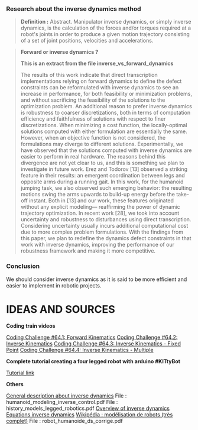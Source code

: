 ### Research about the inverse dynamics method

> **Definition :**
> Abstract. Manipulator inverse dynamics, or simply inverse dynamics, is the calculation of the forces and/or torques
> required at a robot's joints in order to produce a given motion trajectory consisting of a set of joint positions,
> velocities and accelerations.

> **Forward or inverse dynamics ?**
> 
> **This is an extract from the file inverse_vs_forward_dynamics**
> 
> The results of this work indicate that direct transcription
> implementations relying on forward dynamics to define the
> defect constraints can be reformulated with inverse dynamics
> to see an increase in performance, for both feasibility or minimization problems, and without sacrificing the feasibility
> of the solutions to the optimization problem. An additional
> reason to prefer inverse dynamics is robustness to coarser
> discretizations, both in terms of computation efficiency and
> faithfulness of solutions with respect to finer discretizations.
> When minimizing a cost function, the locally-optimal solutions computed with either formulation are essentially the
> same. However, when an objective function is not considered,
> the formulations may diverge to different solutions. Experimentally, we have observed that the solutions computed with
> inverse dynamics are easier to perform in real hardware. The
> reasons behind this divergence are not yet clear to us, and
> this is something we plan to investigate in future work.
> Erez and Todorov [13] observed a striking feature in their
> results: an emergent coordination between legs and opposite
> arms during a running gait. In this work, for the humanoid
> jumping task, we also observed such emerging behavior:
> the resulting motions swing the arms upwards to build-up
> energy before the take-off instant. Both in [13] and our work,
> these features originated without any explicit modeling—
> reaffirming the power of dynamic trajectory optimization.
> In recent work [28], we took into account uncertainty and
> robustness to disturbances using direct transcription. Considering uncertainty usually incurs additional computational
> cost due to more complex problem formulations. With the
> findings from this paper, we plan to redefine the dynamics
> defect constraints in that work with inverse dynamics, improving the performance of our robustness framework and
> making it more competitive.

### Conclusion
We should consider inverse dynamics as it is said to be more efficient and easier to implement in robotic projects.

# IDEAS AND SOURCES

**Coding train videos**

[Coding Challenge #64.1: Forward Kinematics](https://thecodingtrain.com/CodingChallenges/064.1-forward-kinematics.html)
[Coding Challenge #64.2: Inverse Kinematics](https://thecodingtrain.com/CodingChallenges/064.2-inverse-kinematics)
[Coding Challenge #64.3: Inverse Kinematics - Fixed Point](https://thecodingtrain.com/CodingChallenges/064.3-inverse-kinematics-fixed-point)
[Coding Challenge #64.4: Inverse Kinematics - Multiple](https://thecodingtrain.com/CodingChallenges/064.4-inverse-kinematics-multiple)

**Complete tutorial creating a four legged robot with arduino #KITtyBot**

[Tutorial link](https://create.arduino.cc/projecthub/StaffanEk/kittybot-f21cc0)

**Others**

[General description about inverse dynamics](http://www.clinicalgaitanalysis.com/teach-in/inverse-dynamics.html)
File : humanoid_modeling_inverse_control.pdf
File : history_models_legged_robotics.pdf
[Overview of inverse dynamics](https://medium.com/unity3danimation/overview-of-inverse-dynamics-2ed60d0c37ef)
[Equations inverse dynamics](https://hackaday.io/project/21757-object-following-control-of-a-robotic-camera-arm/log/61689-inverse-dynamics-controller)
[Wikipédia : modélisation de robots (très complet)](https://fr.wikipedia.org/wiki/Mod%C3%A9lisation_des_robots#Mod%C3%A9lisation_cin%C3%A9matique_inverse)
File : robot_humanoide_ds_corrige.pdf
